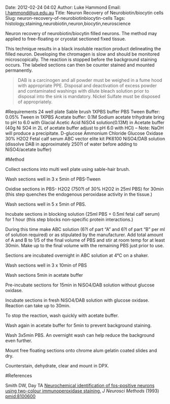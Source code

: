 Date: 2012-02-24 04:02
Author: Luke Hammond
Email: l.hammond@uq.edu.au
Title: Neuron Recovery of Neurobiotin/biocytin cells
Slug: neuron-recovery-of-neurobiotinbiocytin-cells
Tags: histology,staining,neurobiotin,neuron,biocytin,neuroscience

Neuron recovery of neurobiotin/biocytin filled neurons. The method may applied to free-floating or cryostat sectioned fixed tissue.

This technique results in a black insoluble reaction product delineating the filled neuron.  Developing the chromagen is slow and should be monitored microscopically. The reaction is stopped before the background staining occurs. The labeled sections can then be counter stained and mounted permanently.




>DAB is a carcinogen and all powder must be weighed in a fume hood with appropriate PPE. Disposal and deactivation of excess powder and contaminated washings with dilute bleach solution prior to disposal into the sink is mandatory.
>Nickel Sulfate must be disposed of appropriately.


#Requirements
24 well plate
Sable brush
1XPBS buffer
PBS Tween Buffer: 0.05% Tween in 1XPBS
Acetate buffer: 0.1M Sodium acetate trihydrate bring to pH to 6.0 with Glacial Acetic Acid
NiSO4 solution(0.13M) in Acetate buffer (40g Ni SO4 in 2L of acetate buffer adjust to pH 6.0 with HCl) – Note: NaOH will produce a precipitate.
D-glucose
Ammonium Chloride
Glucose Oxidase
30% H2O2
Fetal calf serum
ABC vector elite kit PK6100
NiSO4/DAB solution (dissolve DAB in approximately 250?l of water before adding to NiSO4/acetate buffer)

#Method

Collect sections into multi well plate using sable-hair brush.



Wash sections well in 3 x 5min of PBS-Tween



Oxidise sections in PBS- H2O2 (750?l of 30% H2O2 in 25ml PBS) for 30min (this step quenches the endogenous peroxidase activity in the tissue.)



Wash sections well in 5 x 5min of PBS.



Incubate sections in blocking solution (25ml PBS + 0.5ml fetal calf serum) for 1 hour (this step blocks non-specific protein interactions.)



During this time make ABC solution (6?l of part “A” and 6?l of part “B” per ml of solution required) or as stipulated by the manufacturer.  Add total amount of A and B to 1/5 of the final volume of PBS and stir at room temp for at least 30min.  Make up to the final volume with the remaining PBS just prior to use.



Sections are incubated overnight in ABC solution at 4°C on a shaker.



Wash sections well in 3 x 10min of PBS



Wash sections 5min in acetate buffer



Pre-incubate sections for 15min in NiSO4/DAB solution without glucose oxidase.



Incubate sections in fresh NiSO4/DAB solution with glucose oxidase.  Reaction can take up to 30min.



To stop the reaction, wash quickly with acetate buffer.



Wash again in acetate buffer for 5min to prevent background staining.



Wash 3x5min PBS. An overnight wash can help reduce the background even further.



Mount free floating sections onto chrome alum gelatin coated slides and dry.



Counterstain, dehydrate, clear and mount in DPX.





#References


Smith DW, Day TA [Neurochemical identification of fos-positive neurons using two-colour immunoperoxidase staining.](http://www.ncbi.nlm.nih.gov/pubmed/8100600) _J Neurosci Methods_ (1993)
[pmid:8100600](http://www.ncbi.nlm.nih.gov/pubmed/8100600)





